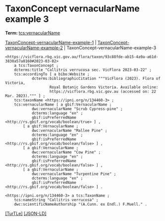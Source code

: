 # TaxonConcept vernacularName example 3


**Term:** [tcs:vernacularName](/terms/#tcs_vernacularname)

[TaxonConcept-vernacularName-example-1](./TaxonConcept-vernacularName-example-1.html) | [TaxonConcept-vernacularName-example-2](./TaxonConcept-vernacularName-example-2.html) | TaxonConcept-vernacularName-example-3
```turtle
<https://vicflora.rbg.vic.gov.au/flora/taxon/93c88fde-ab15-4a9a-a61d-3830a57a0160#2023-03-02> 
    a tcs:TaxonConcept ;
    dcterms:title "Callitris verrucosa sec. VicFlora 2023-03-22" ;
    tcs:accordingTo [ a bibo:Website ;
            dcterms:bibliographicCitation """VicFlora (2023). Flora of Victoria, 
                    Royal Botanic Gardens Victoria. Available online: 
                    https://vicflora.rbg.vic.gov.au (accessed on: 22 Mar. 2023).""" ] ;
    tcs:taxonName <https://ipni.org/n/134460-3> ;
    tcs:vernacularName [ a gbif:VernacularName ; 
            dwc:vernacularName "Scrub Cypress-pine" ;
            dcterms:language "en" ;
            gbif:isPreferredName <http://rs.gbif.org/vocab/boolean/true> ] ,
        [ a gbif:VernacularName ; 
            dwc:vernacularName "Mallee Pine" ;
            dcterms:language "en" ;
            gbif:isPreferredName <http://rs.gbif.org/vocab/boolean/false> ] ,
        [ a gbif:VernacularName ; 
            dwc:vernacularName "Cow Pine" ;
            dcterms:language "en" ;
            gbif:isPreferredName <http://rs.gbif.org/vocab/boolean/false> ] ,
        [ a gbif:VernacularName ; 
            dwc:vernacularName "Turpentine Pine" ;
            dcterms:language "en" ;
            gbif:isPreferredName <http://rs.gbif.org/vocab/boolean/false> ] .

<https://ipni.org/n/134460-3> a tcs:TaxonName ;
    tcs:nameString "Callitris verrucosa" ;
    dwc:scientificNameAuthorship "(A.Cunn. ex Endl.) F.Muell." .
```

[&#91;TurTLe&#93;](https://github.com/tdwg/tcs2/blob/master/examples/TaxonConcept-vernacularName-example-3.ttl)&nbsp;[&#91;JSON-LD&#93;](https://github.com/tdwg/tcs2/blob/master/examples/TaxonConcept-vernacularName-example-3.jsonld)

